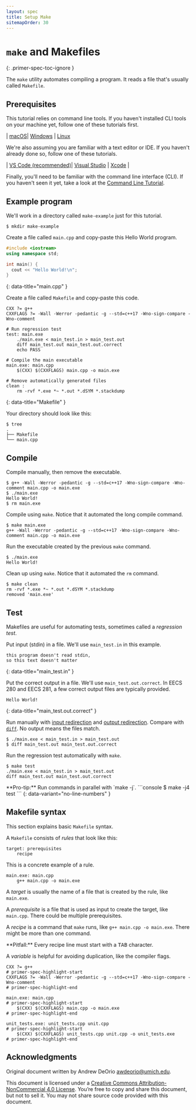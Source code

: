 ```yaml
---
layout: spec
title: Setup Make
sitemapOrder: 30
---
```


`make` and Makefiles
====================
{: .primer-spec-toc-ignore }

The `make` utility automates compiling a program.  It reads a file that's usually called `Makefile`.

## Prerequisites
This tutorial relies on command line tools.  If you haven't installed CLI tools on your machine yet, follow one of these tutorials first.

| [macOS](setup_macos.html)| [Windows](setup_wsl.html) | [Linux](setup_wsl.html#install-cli-tools)

We're also assuming you are familiar with a text editor or IDE.  If you haven't already done so, follow one of these tutorials.

| [VS Code (recommended)](https://eecs280staff.github.io/tutorials/setup_vscode.html)| [Visual Studio](https://eecs280staff.github.io/tutorials/setup_visualstudio.html) | [Xcode](https://eecs280staff.github.io/tutorials/setup_xcode.html) |

Finally, you'll need to be familiar with the command line interface (CLI).  If you haven't seen it yet, take a look at the [Command Line Tutorial](cli.html).


## Example program
We'll work in a directory called `make-example` just for this tutorial.
```console
$ mkdir make-example
```

Create a file called `main.cpp` and copy-paste this Hello World program.
```c++
#include <iostream>
using namespace std;

int main() {
  cout << "Hello World!\n";
}
```
{: data-title="main.cpp" }

Create a file called `Makefile` and copy-paste this code.
```make
CXX ?= g++
CXXFLAGS ?= -Wall -Werror -pedantic -g --std=c++17 -Wno-sign-compare -Wno-comment

# Run regression test
test: main.exe
	./main.exe < main_test.in > main_test.out
	diff main_test.out main_test.out.correct
	echo PASS

# Compile the main executable
main.exe: main.cpp
	$(CXX) $(CXXFLAGS) main.cpp -o main.exe

# Remove automatically generated files
clean :
	rm -rvf *.exe *~ *.out *.dSYM *.stackdump
```
{: data-title="Makefile" }

Your directory should look like this:
```console
$ tree
.
├── Makefile
└── main.cpp
```


## Compile
Compile manually, then remove the executable.
```console
$ g++ -Wall -Werror -pedantic -g --std=c++17 -Wno-sign-compare -Wno-comment main.cpp -o main.exe
$ ./main.exe
Hello World!
$ rm main.exe
```

Compile using `make`.  Notice that it automated the long compile command.
```console
$ make main.exe
g++ -Wall -Werror -pedantic -g --std=c++17 -Wno-sign-compare -Wno-comment main.cpp -o main.exe
```

Run the executable created by the previous `make` command.
```console
$ ./main.exe
Hello World!
```

Clean up using `make`.  Notice that it automated the `rm` command.
```console
$ make clean
rm -rvf *.exe *~ *.out *.dSYM *.stackdump
removed 'main.exe'
```


## Test
Makefiles are useful for automating tests, sometimes called a *regression test*.

Put input (stdin) in a file.  We'll use `main_test.in` in this example.
```
this program doesn't read stdin,
so this text doesn't matter
```
{: data-title="main_test.in" }

Put the correct output in a file.  We'll use `main_test.out.correct`.  In EECS 280 and EECS 281, a few correct output files are typically provided.
```
Hello World!
```
{: data-title="main_test.out.correct" }

Run manually with [input redirection](cli.html#input-redirection-) and [output redirection](cli.html#output-redirection-).  Compare with [`diff`](cli.html#diff).  No output means the files match.
```console
$ ./main.exe < main_test.in > main_test.out
$ diff main_test.out main_test.out.correct
```

Run the regression test automatically with `make`.
```console
$ make test
./main.exe < main_test.in > main_test.out
diff main_test.out main_test.out.correct
```

<div class="primer-spec-callout info" markdown="1">
**Pro-tip:** Run commands in parallel with `make -j`.
```console
$ make -j4 test
```
{: data-variant="no-line-numbers" }
</div>


## Makefile syntax
This section explains basic `Makefile` syntax.

A `Makefile` consists of *rules* that look like this:
```make
target: prerequisites
	recipe
```

This is a concrete example of a rule.
```make
main.exe: main.cpp
	g++ main.cpp -o main.exe
```

A *target* is usually the name of a file that is created by the rule, like `main.exe`.

A *prerequisite* is a file that is used as input to create the target, like `main.cpp`.  There could be multiple prerequisites.

A *recipe* is a command that `make` runs, like `g++ main.cpp -o main.exe`.  There might be more than one command.

<div class="primer-spec-callout warning" markdown="1">
**Pitfall:** Every recipe line must start with a <kbd>TAB</kbd> character.
</div>

A *variable* is helpful for avoiding duplication, like the compiler flags.
```make
CXX ?= g++
# primer-spec-highlight-start
CXXFLAGS ?= -Wall -Werror -pedantic -g --std=c++17 -Wno-sign-compare -Wno-comment
# primer-spec-highlight-end

main.exe: main.cpp
# primer-spec-highlight-start
	$(CXX) $(CXXFLAGS) main.cpp -o main.exe
# primer-spec-highlight-end

unit_tests.exe: unit_tests.cpp unit.cpp
# primer-spec-highlight-start
	$(CXX) $(CXXFLAGS) unit_tests.cpp unit.cpp -o unit_tests.exe
# primer-spec-highlight-end
```


## Acknowledgments
Original document written by Andrew DeOrio awdeorio@umich.edu.

This document is licensed under a [Creative Commons Attribution-NonCommercial 4.0 License](https://creativecommons.org/licenses/by-nc/4.0/). You’re free to copy and share this document, but not to sell it. You may not share source code provided with this document.
